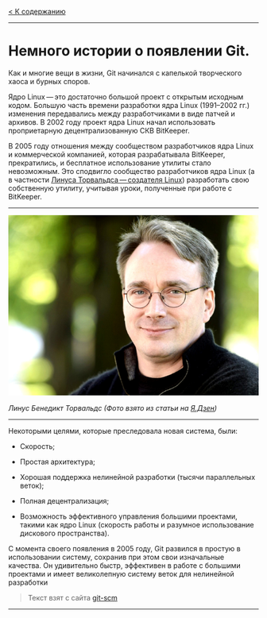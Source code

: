 [< К содержанию](./../readme.md)

---

# Немного истории о появлении Git.

Как и многие вещи в жизни, Git начинался с капелькой творческого хаоса и бурных споров.

Ядро Linux — это достаточно большой проект с открытым исходным кодом. Большую часть времени разработки ядра Linux (1991–2002 гг.) изменения передавались между разработчиками в виде патчей и архивов. В 2002 году проект ядра Linux начал использовать проприетарную децентрализованную СКВ BitKeeper.

В 2005 году отношения между сообществом разработчиков ядра Linux и коммерческой компанией, которая разрабатывала BitKeeper, прекратились, и бесплатное использование утилиты стало невозможным. Это сподвигло сообщество разработчиков ядра Linux (а в частности [Линуса Торвальдса — создателя Linux](https://ru.wikipedia.org/wiki/%D0%A2%D0%BE%D1%80%D0%B2%D0%B0%D0%BB%D1%8C%D0%B4%D1%81,_%D0%9B%D0%B8%D0%BD%D1%83%D1%81 "Нажми чтобы просвятиться")) разработать свою собственную утилиту, учитывая уроки, полученные при работе с BitKeeper.

---

![Linus](./../assets/Linus.png)

_Линус Бенедикт Торвальдс (Фото взято из статьи на [Я.Дзен](https://zen.yandex.ru/media/id/5d121d8bac97b000b074c103/linus-torvalds--sozdatel-linux-romantik-i-anarhist-5fa9d3d272bf936f470d4fd9 "Нажми чтобы просвятиться"))_

---

Некоторыми целями, которые преследовала новая система, были:

+ Скорость;

+ Простая архитектура;

+ Хорошая поддержка нелинейной разработки (тысячи параллельных веток);

+ Полная децентрализация;

+ Возможность эффективного управления большими проектами, такими как ядро Linux (скорость работы и разумное использование дискового пространства).

С момента своего появления в 2005 году, Git развился в простую в использовании систему, сохранив при этом свои изначальные качества. Он удивительно быстр, эффективен в работе с большими проектами и имеет великолепную систему веток для нелинейной разработки
>Текст взят с сайта [git-scm](https://git-scm.com/book/ru/v2/%D0%92%D0%B2%D0%B5%D0%B4%D0%B5%D0%BD%D0%B8%D0%B5-%D0%9A%D1%80%D0%B0%D1%82%D0%BA%D0%B0%D1%8F-%D0%B8%D1%81%D1%82%D0%BE%D1%80%D0%B8%D1%8F-Git "Нажми чтобы просвятиться")
---
